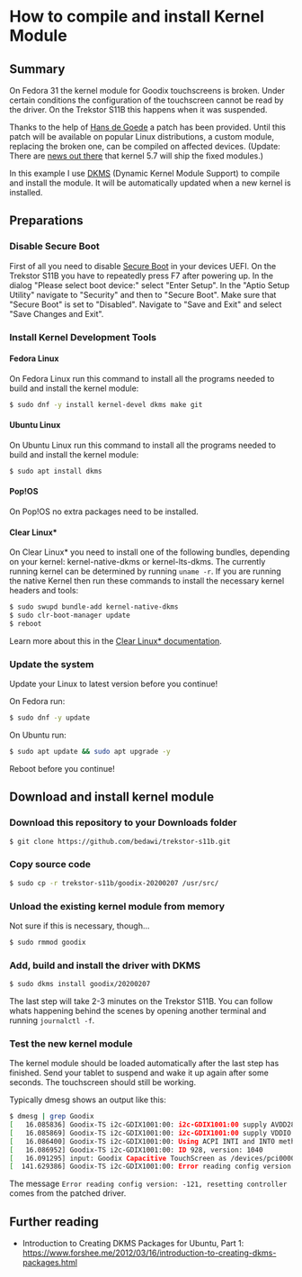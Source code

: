 # How to compile and install Kernel Module

## Summary

On Fedora 31 the kernel module for Goodix touchscreens is broken. Under certain conditions the configuration of the touchscreen cannot be read by the driver. On the Trekstor S11B this happens when it was suspended.

Thanks to the help of [Hans de Goede](https://github.com/jwrdegoede) a patch has been provided. Until this patch will be available on popular Linux distributions, a custom module, replacing the broken one, can be compiled on affected devices. (Update: There are [news out there](https://www.phoronix.com/scan.php?page=news_item&px=Bay-Trail-Cherry-Trail-Touch-57) that kernel 5.7 will ship the fixed modules.)

In this example I use [DKMS](https://en.wikipedia.org/wiki/Dynamic_Kernel_Module_Support) (Dynamic Kernel Module Support) to compile and install the module. It will be automatically updated when a new kernel is installed.

## Preparations

### Disable Secure Boot

First of all you need to disable [Secure Boot](https://en.wikipedia.org/wiki/Unified_Extensible_Firmware_Interface#Secure_boot) in your devices UEFI. On the Trekstor S11B you have to repeatedly press F7 after powering up. In the dialog "Please select boot device:" select "Enter Setup". In the "Aptio Setup Utility" navigate to "Security" and then to "Secure Boot". Make sure that "Secure Boot" is set to "Disabled". Navigate to "Save and Exit" and select "Save Changes and Exit".

### Install Kernel Development Tools

#### Fedora Linux

On Fedora Linux run this command to install all the programs needed to build and install the kernel module:

```bash
$ sudo dnf -y install kernel-devel dkms make git
```

#### Ubuntu Linux

On Ubuntu Linux run this command to install all the programs needed to build and install the kernel module:

```bash
$ sudo apt install dkms
```

#### Pop!OS

On Pop!OS no extra packages need to be installed.

#### Clear Linux*

On Clear Linux* you need to install one of the following bundles, depending on your kernel: kernel-native-dkms or kernel-lts-dkms. The currently running kernel can be determined by running ```uname -r```. If you are running the native Kernel then run these commands to install the necessary kernel headers and tools:

```bash
$ sudo swupd bundle-add kernel-native-dkms
$ sudo clr-boot-manager update
$ reboot
```

Learn more about this in the [Clear Linux* documentation](https://docs.01.org/clearlinux/latest/guides/kernel/kernel-modules-dkms.html).

### Update the system

Update your Linux to latest version before you continue!

On Fedora run:

```bash
$ sudo dnf -y update
```

On Ubuntu run:

```bash
$ sudo apt update && sudo apt upgrade -y
```

Reboot before you continue!

## Download and install kernel module

### Download this repository to your Downloads folder

```bash
$ git clone https://github.com/bedawi/trekstor-s11b.git
```

### Copy source code

```bash
$ sudo cp -r trekstor-s11b/goodix-20200207 /usr/src/
```

### Unload the existing kernel module from memory

Not sure if this is necessary, though...

```bash
$ sudo rmmod goodix
```

### Add, build and install the driver with DKMS

```bash
$ sudo dkms install goodix/20200207
```

The last step will take 2-3 minutes on the Trekstor S11B. You can follow whats happening behind the scenes by opening another terminal and running ```journalctl -f```.

### Test the new kernel module

The kernel module should be loaded automatically after the last step has finished. Send your tablet to suspend and wake it up again after some seconds. The touchscreen should still be working.

Typically dmesg shows an output like this:

```bash
$ dmesg | grep Goodix
[   16.085836] Goodix-TS i2c-GDIX1001:00: i2c-GDIX1001:00 supply AVDD28 not found, using dummy regulator
[   16.085869] Goodix-TS i2c-GDIX1001:00: i2c-GDIX1001:00 supply VDDIO not found, using dummy regulator
[   16.086400] Goodix-TS i2c-GDIX1001:00: Using ACPI INTI and INTO methods for IRQ pin access
[   16.086952] Goodix-TS i2c-GDIX1001:00: ID 928, version: 1040
[   16.091295] input: Goodix Capacitive TouchScreen as /devices/pci0000:00/0000:00:16.3/i2c_designware.3/i2c-9/i2c-GDIX1001:00/input/input15
[  141.629386] Goodix-TS i2c-GDIX1001:00: Error reading config version: -121, resetting controller
```

The message ```Error reading config version: -121, resetting controller``` comes from the patched driver.

## Further reading

* Introduction to Creating DKMS Packages for Ubuntu, Part 1: <https://www.forshee.me/2012/03/16/introduction-to-creating-dkms-packages.html>
